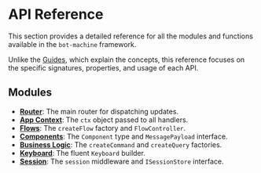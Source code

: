 # API Reference

This section provides a detailed reference for all the modules and functions available in the `bot-machine` framework.

Unlike the [Guides](../guides/01-introduction.md), which explain the concepts, this reference focuses on the specific signatures, properties, and usage of each API.

## Modules

-   **[Router](./router.md)**: The main router for dispatching updates.
-   **[App Context](./app-context.md)**: The `ctx` object passed to all handlers.
-   **[Flows](./flows.md)**: The `createFlow` factory and `FlowController`.
-   **[Components](./components.md)**: The `Component` type and `MessagePayload` interface.
-   **[Business Logic](./business-logic.md)**: The `createCommand` and `createQuery` factories.
-   **[Keyboard](./keyboard.md)**: The fluent `Keyboard` builder.
-   **[Session](./session.md)**: The `session` middleware and `ISessionStore` interface.
